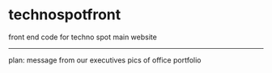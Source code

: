 # technospotfront

front end code for techno spot main website

-------------------------
plan:
    message from our executives
    pics of office
    portfolio